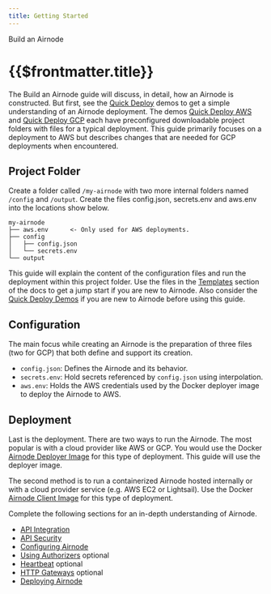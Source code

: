 ```yaml
---
title: Getting Started
---
```


<TitleSpan>Build an Airnode</TitleSpan>

# {{$frontmatter.title}}

<VersionWarning/>

<TocHeader /> <TOC class="table-of-contents" :include-level="[2,3]" />

The Build an Airnode guide will discuss, in detail, how an Airnode is constructed. But first, see the [Quick Deploy](../../tutorial/README.md) demos to get a simple understanding of an Airnode deployment. The demos [Quick Deploy AWS](../../tutorial/quick-deploy-aws/) and [Quick Deploy GCP](../../tutorial/quick-deploy-gcp/) each have preconfigured downloadable project folders with files for a typical deployment. This guide primarily focuses on a deployment to AWS but describes changes that are needed for GCP deployments when encountered.

## Project Folder

Create a folder called `/my-airnode` with two more internal folders named `/config` and `/output`. Create the files config.json, secrets.env and aws.env into the locations show below.

```
my-airnode
├── aws.env      <- Only used for AWS deployments.
├── config
│   ├── config.json
│   └── secrets.env
└── output
```

This guide will explain the content of the configuration files and run the deployment within this project folder. Use the files in the [Templates](../../../reference/templates/config-json.md) section of the docs to get a jump start if you are new to Airnode. Also consider the [Quick Deploy Demos](../../tutorial/) if you are new to Airnode before using this guide.

## Configuration

The main focus while creating an Airnode is the preparation of three files (two for GCP) that both define and support its creation.

- `config.json`: Defines the Airnode and its behavior.
- `secrets.env`: Hold secrets referenced by `config.json` using interpolation.
- `aws.env`: Holds the AWS credentials used by the Docker deployer image to deploy the Airnode to AWS.

## Deployment

Last is the deployment. There are two ways to run the Airnode. The most popular is with a cloud provider like AWS or GCP. You would use the Docker [Airnode Deployer Image](../docker/../../docker/deployer-image.md) for this type of deployment. This guide will use the deployer image.

The second method is to run a containerized Airnode hosted internally or with a cloud provider service (e.g. AWS EC2 or Lightsail). Use the Docker [Airnode Client Image](../../docker/client-image.md) for this type of deployment.

Complete the following sections for an in-depth understanding of Airnode.

- [API Integration](api-integration.md)
- [API Security](api-security.md)
- [Configuring Airnode](configuring-airnode.md)
- [Using Authorizers](./apply-auth.md) optional
- [Heartbeat](./heartbeat.md) optional
- [HTTP Gateways](./http-gateways.md) optional
- [Deploying Airnode](./deploying-airnode.md)
